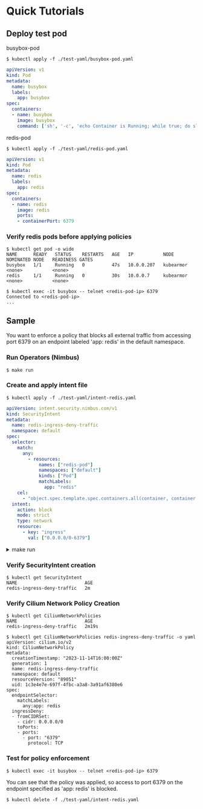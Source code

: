 # Quick Tutorials

## Deploy test pod

busybox-pod

```
$ kubectl apply -f ./test-yaml/busybox-pod.yaml
```

```yaml
apiVersion: v1
kind: Pod
metadata:
  name: busybox
  labels:
    app: busybox
spec:
  containers:
  - name: busybox
    image: busybox
    command: ['sh', '-c', 'echo Container is Running; while true; do sleep 3600; done']
```


redis-pod
```
$ kubectl apply -f ./test-yaml/redis-pod.yaml
```
```yaml
apiVersion: v1
kind: Pod
metadata:
  name: redis
  labels:
    app: redis
spec:
  containers:
  - name: redis
    image: redis
    ports:
    - containerPort: 6379
```

### Verify redis pods before applying policies
```
$ kubectl get pod -o wide
NAME      READY   STATUS    RESTARTS   AGE   IP           NODE        NOMINATED NODE   READINESS GATES
busybox   1/1     Running   0          47s   10.0.0.207   kubearmor   <none>           <none>
redis     1/1     Running   0          30s   10.0.0.7     kubearmor   <none>           <none>
```
```
$ kubectl exec -it busybox -- telnet <redis-pod-ip> 6379
Connected to <redis-pod-ip>
...
```

## Sample
You want to enforce a policy that blocks all external traffic from accessing port 6379 on an endpoint labeled 'app: redis' in the default namespace.

### Run Operators (Nimbus)
```
$ make run
```

### Create and apply intent file
```
$ kubectl apply -f ./test-yaml/intent-redis.yaml
```
```yaml
apiVersion: intent.security.nimbus.com/v1
kind: SecurityIntent
metadata:
  name: redis-ingress-deny-traffic
  namespace: default
spec:
  selector:
    match:
      any:
        - resources:
            names: ["redis-pod"]
            namespaces: ["default"]
            kinds: ["Pod"]
            matchLabels:
              app: "redis"
    cel:
      - "object.spec.template.spec.containers.all(container, container.ports.any(port, port.number == 6379))"
  intent: 
    action: block
    mode: strict
    type: network
    resource: 
      - key: "ingress"
        val: ["0.0.0.0/0-6379"]

```
<details>
  <summary>make run</summary>
  cclab@kubearmor:~/nimbus$ make run
make: go: Permission denied
test -s /home/cclab/nimbus/bin/controller-gen && /home/cclab/nimbus/bin/controller-gen --version | grep -q v0.13.0 || \
GOBIN=/home/cclab/nimbus/bin go install sigs.k8s.io/controller-tools/cmd/controller-gen@v0.13.0
/home/cclab/nimbus/bin/controller-gen rbac:roleName=manager-role crd webhook paths="./..." output:crd:artifacts:config=config/crd/bases
/home/cclab/nimbus/bin/controller-gen object:headerFile="hack/boilerplate.go.txt" paths="./..."
go fmt ./...
go vet ./...
go: downloading github.com/onsi/ginkgo/v2 v2.11.0
go: downloading github.com/onsi/gomega v1.27.10
go run ./main.go
2023-11-14T15:56:47Z	INFO	setup	starting manager
2023-11-14T15:56:47Z	INFO	controller-runtime.metrics	Starting metrics server
2023-11-14T15:56:47Z	INFO	starting server	{"kind": "health probe", "addr": "[::]:8081"}
2023-11-14T15:56:47Z	INFO	controller-runtime.metrics	Serving metrics server	{"bindAddress": ":8080", "secure": false}
2023-11-14T15:56:47Z	INFO	Starting EventSource	{"controller": "securityintent", "controllerGroup": "intent.security.nimbus.com", "controllerKind": "SecurityIntent", "source": "kind source: *v1.SecurityIntent"}
2023-11-14T15:56:47Z	INFO	Starting Controller	{"controller": "securityintent", "controllerGroup": "intent.security.nimbus.com", "controllerKind": "SecurityIntent"}
2023-11-14T15:56:47Z	INFO	Starting workers	{"controller": "securityintent", "controllerGroup": "intent.security.nimbus.com", "controllerKind": "SecurityIntent", "worker count": 1}
2023-11-14T16:00:00Z	INFO	SecurityIntent object fetched	{"controller": "securityintent", "controllerGroup": "intent.security.nimbus.com", "controllerKind": "SecurityIntent", "SecurityIntent": {"name":"redis-ingress-deny-traffic","namespace":"default"}, "namespace": "default", "name": "redis-ingress-deny-traffic", "reconcileID": "f1f990e8-35d2-4dfb-8107-164a916cfb2f", "intent": "redis-ingress-deny-traffic"}
2023-11-14T16:00:00Z	INFO	Applied CiliumNetworkPolicy	{"controller": "securityintent", "controllerGroup": "intent.security.nimbus.com", "controllerKind": "SecurityIntent", "SecurityIntent": {"name":"redis-ingress-deny-traffic","namespace":"default"}, "namespace": "default", "name": "redis-ingress-deny-traffic", "reconcileID": "f1f990e8-35d2-4dfb-8107-164a916cfb2f", "policy": {"namespace": "default", "name": "redis-ingress-deny-traffic"}}
2023-11-14T16:00:00Z	INFO	Successfully reconciled SecurityIntent	{"controller": "securityintent", "controllerGroup": "intent.security.nimbus.com", "controllerKind": "SecurityIntent", "SecurityIntent": {"name":"redis-ingress-deny-traffic","namespace":"default"}, "namespace": "default", "name": "redis-ingress-deny-traffic", "reconcileID": "f1f990e8-35d2-4dfb-8107-164a916cfb2f", "intent": "redis-ingress-deny-traffic"}
</details>



### Verify SecurityIntent creation
```
$ kubectl get SecurityIntent
NAME                         AGE
redis-ingress-deny-traffic   2m

```

### Verify Cilium Network Policy Creation
```
$ kubectl get CiliumNetworkPolicies
NAME                         AGE
redis-ingress-deny-traffic   2m19s
```
```
$ kubectl get CiliumNetworkPolicies redis-ingress-deny-traffic -o yaml
apiVersion: cilium.io/v2
kind: CiliumNetworkPolicy
metadata:
  creationTimestamp: "2023-11-14T16:00:00Z"
  generation: 1
  name: redis-ingress-deny-traffic
  namespace: default
  resourceVersion: "89051"
  uid: 1c3e4e7e-697f-4fbc-a3a8-3a91af6380e6
spec:
  endpointSelector:
    matchLabels:
      any:app: redis
  ingressDeny:
  - fromCIDRSet:
    - cidr: 0.0.0.0/0
    toPorts:
    - ports:
      - port: "6379"
        protocol: TCP
```

### Test for policy enforcement
```
$ kubectl exec -it busybox -- telnet <redis-pod-ip> 6379
```
You can see that the policy was applied, so access to port 6379 on the endpoint specified as 'app: redis' is blocked.


```
$ kubectl delete -f ./test-yaml/intent-redis.yaml
```